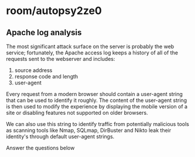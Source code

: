 # room/autopsy2ze0

## Apache log analysis
The most significant attack surface on the server is probably the web service; fortunately, the Apache access log keeps a history of all of the requests sent to the webserver and includes:
1. source address
2. response code and length
3. user-agent

Every request from a modern browser should contain a user-agent string that can be used to identify it roughly. The content of the user-agent string is then used to modify the experience by displaying the mobile version of a site or disabling features not supported on older browsers.  

  

We can also use this string to identify traffic from potentially malicious tools as scanning tools like Nmap, SQLmap, DirBuster and Nikto leak their identity's through default user-agent strings.

  

Answer the questions below